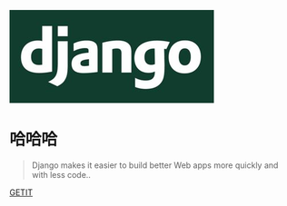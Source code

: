 ![logo](_media/icon.jpg)

# 哈哈哈

> Django makes it easier to build better Web apps more quickly and with less code..


[GETIT](https://www.djangoproject.com/)

